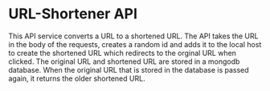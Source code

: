 # URL-Shortener API

This API service converts a URL to a shortened URL. The API takes the URL in the body of the requests, creates a random id and adds it to the local host to create the shortened URL which redirects to the orginal URL when clicked. The original URL and shortened URL are stored in a mongodb database. When the original URL that is stored in the database is passed again, it returns the older shortened URL.
